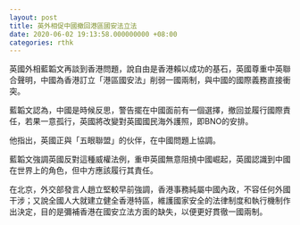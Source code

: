 ```yaml
---
layout: post
title: 英外相促中國撤回港區國安法立法
date: 2020-06-02 19:13:58.000000000 +08:00
categories: rthk
---
```


英國外相藍韜文再談到香港問題，說自由是香港賴以成功的基石，英國尊重中英聯合聲明，中國為香港訂立「港區國安法」削弱一國兩制，與中國的國際義務直接衝突。

藍韜文認為，中國是時候反思，警告擺在中國面前有一個選擇，撤回並履行國際責任，若果一意孤行，英國將改變對英國國民海外護照，即BNO的安排。

他指出，英國正與「五眼聯盟」的伙伴，在中國問題上協調。

藍韜文強調英國反對這種威權法例，重申英國無意阻撓中國崛起，英國認識到中國在世界上的角色，但中方應該履行其責任。

在北京，外交部發言人趙立堅較早前強調，香港事務純屬中國內政，不容任何外國干涉；又說全國人大就建立健全香港特區，維護國家安全的法律制度和執行機制作出決定，目的是彌補香港在國安立法方面的缺失，以便更好貫徹一國兩制。
